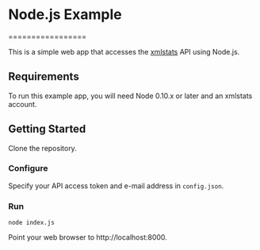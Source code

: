 # Node.js Example
=================

This is a simple web app that accesses the [xmlstats](https://erikberg.com/api) API
using Node.js.

Requirements
------------
To run this example app, you will need Node 0.10.x or later and an xmlstats account.

Getting Started
---------------
Clone the repository.

### Configure
Specify your API access token and e-mail address in `config.json`.

### Run
```
node index.js
```

Point your web browser to http://localhost:8000.

